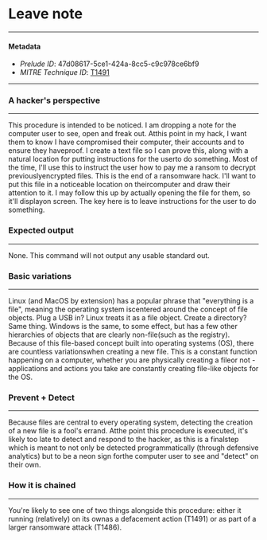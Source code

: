 
# Leave note

---

#### Metadata

- *Prelude ID*: 47d08617-5ce1-424a-8cc5-c9c978ce6bf9
- *MITRE Technique ID*: [T1491](https://attack.mitre.org/techniques/T1491/)

---

### A hacker's perspective

---

This procedure is intended to be noticed. I am dropping a note for the computer user to see, open and freak out. Atthis point in my hack, I want them to know I have compromised their computer, their accounts and to ensure they haveproof. I create a text file so I can prove this, along with a natural location for putting instructions for the userto do something. Most of the time, I'll use this to instruct the user how to pay me a ransom to decrypt previouslyencrypted files. This is the end of a ransomware hack. I'll want to put this file in a noticeable location on theircomputer and draw their attention to it. I may follow this up by actually opening the file for them, so it'll displayon screen. The key here is to leave instructions for the user to do something.

### Expected output

---

None. This command will not output any usable standard out.

### Basic variations

---

Linux (and MacOS by extension) has a popular phrase that "everything is a file", meaning the operating system iscentered around the concept of file objects. Plug a USB in? Linux treats it as a file object. Create a directory?Same thing. Windows is the same, to some effect, but has a few other hierarchies of objects that are clearly non-file(such as the registry). Because of this file-based concept built into operating systems (OS), there are countless variationswhen creating a new file. This is a constant function happening on a computer, whether you are physically creating a fileor not - applications and actions you take are constantly creating file-like objects for the OS.

### Prevent + Detect

---

Because files are central to every operating system, detecting the creation of a new file is a fool's errand. Atthe point this procedure is executed, it's likely too late to detect and respond to the hacker, as this is a finalstep which is meant to not only be detected programmatically (through defensive analytics) but to be a neon sign forthe computer user to see and "detect" on their own.

### How it is chained

---

You're likely to see one of two things alongside this procedure: either it running (relatively) on its ownas a defacement action (T1491) or as part of a larger ransomware attack (T1486).
